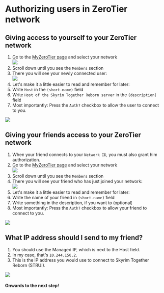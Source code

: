 # Authorizing users in ZeroTier network

## Giving access to yourself to your ZeroTier network

1. Go to the [MyZeroTier page](https://my.zerotier.com) and select your network\
   ![](https://shx.is/5BE4lmlZB.png)
2. Scroll down until you see the `Members` section
3. There you will see your newly connected user:\
   ![](https://shx.is/5BE7rwKpL.png)
4. Let's make it a little easier to read and remember for later:
5. Write `Host` in the `(short-name)` field
6. Write `Host of the Skyrim Together Reborn server` in the `(description)` field
7. Most importantly: Press the `Auth?` checkbox to allow the user to connect to you.

![](https://shx.is/5BE5aycmv.gif)

## Giving your friends access to your ZeroTier network

1. When your friend connects to your `Network ID`, you must also grant him authorization.
2. Go to the [MyZeroTier page](https://my.zerotier.com) and select your network\
   ![](https://shx.is/5BE4lmlZB.png)
3. Scroll down until you see the `Members` section
4. There you will see your friend who has just joined your network:\
   ![](https://shx.is/5BE4ENRU8.png)
5. Let's make it a little easier to read and remember for later:
6. Write the name of your friend in `(short-name)` field
7. Write something in the description, if you want to (optional)
8. Most importantly: Press the `Auth?` checkbox to allow your friend to connect to you.

![](https://shx.is/5BE8FKlNx.gif)

## What IP address should I send to my friend?

1. You should use the Managed IP, which is next to the Host field.
2. In my case, that's `10.244.150.2`.
3. This is the IP address you would use to connect to Skyrim Together Reborn (STRUI).

![](https://shx.is/5BE9VP70Q.png)

#### Onwards to the next step!

